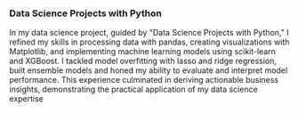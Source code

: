### Data Science Projects with Python
In my data science project, guided by "Data Science Projects with Python," I refined my skills in processing data with pandas, creating visualizations with Matplotlib, and implementing machine learning models using scikit-learn and XGBoost. I tackled model overfitting with lasso and ridge regression, built ensemble models and honed my ability to evaluate and interpret model performance. This experience culminated in deriving actionable business insights, demonstrating the practical application of my data science expertise
